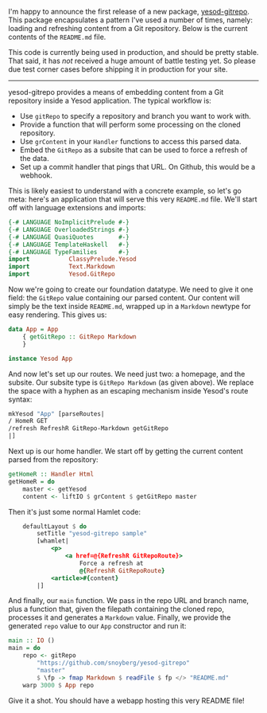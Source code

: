 I'm happy to announce the first release of a new package,
[yesod-gitrepo](http://hackage.haskell.org/package/yesod-gitrepo). This package
encapsulates a pattern I've used a number of times, namely: loading and
refreshing content from a Git repository. Below is the current contents of the
`README.md` file.

This code is currently being used in production, and should be pretty stable.
That said, it has *not* received a huge amount of battle testing yet. So please
due test corner cases before shipping it in production for your site.

* * *

yesod-gitrepo provides a means of embedding content from a Git repository
inside a Yesod application. The typical workflow is:

* Use `gitRepo` to specify a repository and branch you want to work with.
* Provide a function that will perform some processing on the cloned
  repository.
* Use `grContent` in your `Handler` functions to access this parsed data.
* Embed the `GitRepo` as a subsite that can be used to force a refresh of the
  data.
* Set up a commit handler that pings that URL. On Github, this would be a
  webhook.

This is likely easiest to understand with a concrete example, so let's go meta:
here's an application that will serve this very `README.md` file. We'll start
off with language extensions and imports:

```haskell
{-# LANGUAGE NoImplicitPrelude #-}
{-# LANGUAGE OverloadedStrings #-}
{-# LANGUAGE QuasiQuotes       #-}
{-# LANGUAGE TemplateHaskell   #-}
{-# LANGUAGE TypeFamilies      #-}
import           ClassyPrelude.Yesod
import           Text.Markdown
import           Yesod.GitRepo
```

Now we're going to create our foundation datatype. We need to give it one
field: the `GitRepo` value containing our parsed content. Our content will
simply be the text inside `README.md`, wrapped up in a `Markdown` newtype for
easy rendering. This gives us:

```haskell
data App = App
    { getGitRepo :: GitRepo Markdown
    }

instance Yesod App
```

And now let's set up our routes. We need just two: a homepage, and the subsite.
Our subsite type is `GitRepo Markdown` (as given above). We replace the space
with a hyphen as an escaping mechanism inside Yesod's route syntax:

```haskell
mkYesod "App" [parseRoutes|
/ HomeR GET
/refresh RefreshR GitRepo-Markdown getGitRepo
|]
```

Next up is our home handler. We start off by getting the current content parsed
from the repository:

```haskell
getHomeR :: Handler Html
getHomeR = do
    master <- getYesod
    content <- liftIO $ grContent $ getGitRepo master
```

Then it's just some normal Hamlet code:

```haskell
    defaultLayout $ do
        setTitle "yesod-gitrepo sample"
        [whamlet|
            <p>
                <a href=@{RefreshR GitRepoRoute}>
                    Force a refresh at
                    @{RefreshR GitRepoRoute}
            <article>#{content}
        |]
```

And finally, our `main` function. We pass in the repo URL and branch name, plus
a function that, given the filepath containing the cloned repo, processes it
and generates a `Markdown` value. Finally, we provide the generated `repo`
value to our `App` constructor and run it:

```haskell
main :: IO ()
main = do
    repo <- gitRepo
        "https://github.com/snoyberg/yesod-gitrepo"
        "master"
        $ \fp -> fmap Markdown $ readFile $ fp </> "README.md"
    warp 3000 $ App repo
```

Give it a shot. You should have a webapp hosting this very README file!

